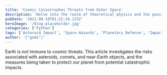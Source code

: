 ```yaml
---
title: 'Cosmic Catastrophes Threats from Outer Space'
description: 'Delve into the realm of theoretical physics and the possibilities of traversable wormholes and warp drives.'
pubDate: '2021-09-19T01:22:34.123Z'
heroImage: '/blog-placeholder.jpg'
categories: ['Python']
tags: ['Asteroid Impact', 'Space Hazards', 'Planetary Defense', 'Impact Events']
author: '["gndx"]'
---
```


Earth is not immune to cosmic threats. This article investigates the risks associated with asteroids, comets, and near-Earth objects, and the measures being taken to protect our planet from potential catastrophic impacts.
